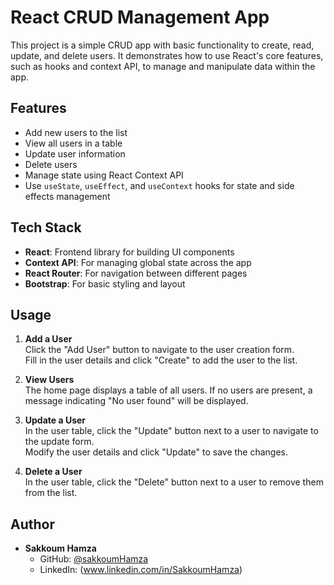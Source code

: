 # React CRUD Management App

This project is a simple CRUD app with basic functionality to create, read, update, and delete users. It demonstrates how to use React's core features, such as hooks and context API, to manage and manipulate data within the app.

## Features

- Add new users to the list
- View all users in a table
- Update user information
- Delete users
- Manage state using React Context API
- Use `useState`, `useEffect`, and `useContext` hooks for state and side effects management

## Tech Stack

- **React**: Frontend library for building UI components
- **Context API**: For managing global state across the app
- **React Router**: For navigation between different pages
- **Bootstrap**: For basic styling and layout

## Usage

1. **Add a User**  
   Click the "Add User" button to navigate to the user creation form.  
   Fill in the user details and click "Create" to add the user to the list.

2. **View Users**  
   The home page displays a table of all users. If no users are present, a message indicating "No user found" will be displayed.

3. **Update a User**  
   In the user table, click the "Update" button next to a user to navigate to the update form.  
   Modify the user details and click "Update" to save the changes.

4. **Delete a User**  
   In the user table, click the "Delete" button next to a user to remove them from the list.

## Author

- **Sakkoum Hamza**
  - GitHub: [@sakkoumHamza](https://github.com/SakkoumHamza)
  - LinkedIn: (www.linkedin.com/in/SakkoumHamza)

